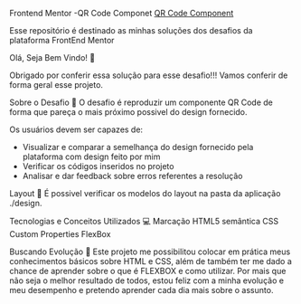 Frontend Mentor -QR Code Componet
[QR Code Component](https://github.com/hilaryzoia/Frontend-Mentor---Challengers/tree/1942a9f0b4b636c876ce47fd3e6bcb403f8f297e")

Esse repositório é destinado as minhas soluções dos desafios da plataforma FrontEnd Mentor

Olá, Seja Bem Vindo! 👋

Obrigado por conferir essa solução para esse desafio!!!
Vamos conferir de forma geral esse projeto.

Sobre o Desafio 🎯
O desafio é reproduzir um componente QR Code de forma que pareça o mais próximo possivel do design fornecido.

Os usuários devem ser capazes de:

- Visualizar e comparar a semelhança do design fornecido pela plataforma com design feito por mim
- Verificar os códigos inseridos no projeto 
- Analisar e dar feedback sobre erros referentes a resolução
  
Layout 🎨
É possivel verificar os modelos do layout na pasta da aplicação ./design.

Tecnologias e Conceitos Utilizados 💻
Marcação HTML5 semântica
CSS Custom Properties
FlexBox

Buscando Evolução 🚀
Este projeto me possibilitou colocar em prática meus conhecimentos básicos sobre HTML e CSS, além de também ter me dado a chance de aprender sobre o que é FLEXBOX e como utilizar. 
Por mais que não seja o melhor resultado de todos, estou feliz com a minha evolução e meu desempenho e pretendo aprender cada dia mais sobre o assunto.

